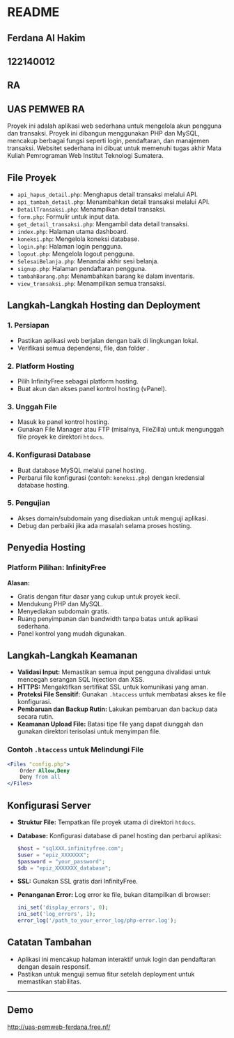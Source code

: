 # README

## Ferdana Al Hakim
## 122140012
## RA

## UAS PEMWEB RA
Proyek  ini adalah aplikasi web sederhana untuk mengelola akun pengguna dan transaksi. Proyek ini dibangun menggunakan PHP dan MySQL, mencakup berbagai fungsi seperti login, pendaftaran, dan manajemen transaksi. Websitet sederhana ini dibuat untuk memenuhi tugas akhir Mata Kuliah Pemrograman Web Institut Teknologi Sumatera.

## File Proyek

- `api_hapus_detail.php`: Menghapus detail transaksi melalui API.
- `api_tambah_detail.php`: Menambahkan detail transaksi melalui API.
- `DetailTransaksi.php`: Menampilkan detail transaksi.
- `form.php`: Formulir untuk input data.
- `get_detail_transaksi.php`: Mengambil data detail transaksi.
- `index.php`: Halaman utama dashboard.
- `koneksi.php`: Mengelola koneksi database.
- `login.php`: Halaman login pengguna.
- `logout.php`: Mengelola logout pengguna.
- `SelesaiBelanja.php`: Menandai akhir sesi belanja.
- `signup.php`: Halaman pendaftaran pengguna.
- `tambahBarang.php`: Menambahkan barang ke dalam inventaris.
- `view_transaksi.php`: Menampilkan semua transaksi.

## Langkah-Langkah Hosting dan Deployment

### 1. Persiapan
- Pastikan aplikasi web berjalan dengan baik di lingkungan lokal.
- Verifikasi semua dependensi, file, dan folder .

### 2. Platform Hosting
- Pilih InfinityFree sebagai platform hosting.
- Buat akun dan akses panel kontrol hosting (vPanel).

### 3. Unggah File
- Masuk ke panel kontrol hosting.
- Gunakan File Manager atau FTP (misalnya, FileZilla) untuk mengunggah file proyek ke direktori `htdocs`.

### 4. Konfigurasi Database
- Buat database MySQL melalui panel hosting.
- Perbarui file konfigurasi (contoh: `koneksi.php`) dengan kredensial database hosting.

### 5. Pengujian
- Akses domain/subdomain yang disediakan untuk menguji aplikasi.
- Debug dan perbaiki jika ada masalah selama proses hosting.

## Penyedia Hosting
### Platform Pilihan: InfinityFree

**Alasan:**
- Gratis dengan fitur dasar yang cukup untuk proyek kecil.
- Mendukung PHP dan MySQL.
- Menyediakan subdomain gratis.
- Ruang penyimpanan dan bandwidth tanpa batas untuk aplikasi sederhana.
- Panel kontrol yang mudah digunakan.

## Langkah-Langkah Keamanan

- **Validasi Input:** Memastikan semua input pengguna divalidasi untuk mencegah serangan SQL Injection dan XSS.
- **HTTPS:** Mengaktifkan sertifikat SSL untuk komunikasi yang aman.
- **Proteksi File Sensitif:** Gunakan `.htaccess` untuk membatasi akses ke file konfigurasi.
- **Pembaruan dan Backup Rutin:** Lakukan pembaruan dan backup data secara rutin.
- **Keamanan Upload File:** Batasi tipe file yang dapat diunggah dan gunakan direktori terisolasi untuk menyimpan file.

### Contoh `.htaccess` untuk Melindungi File
```apache
<Files "config.php">
    Order Allow,Deny
    Deny from all
</Files>
```

## Konfigurasi Server

- **Struktur File:** Tempatkan file proyek utama di direktori `htdocs`.
- **Database:** Konfigurasi database di panel hosting dan perbarui aplikasi:
  ```php
  $host = "sqlXXX.infinityfree.com";
  $user = "epiz_XXXXXXX";
  $password = "your_password";
  $db = "epiz_XXXXXXX_database";
  ```

- **SSL:** Gunakan SSL gratis dari InfinityFree.
- **Penanganan Error:** Log error ke file, bukan ditampilkan di browser:
  ```php
  ini_set('display_errors', 0);
  ini_set('log_errors', 1);
  error_log('/path_to_your_error_log/php-error.log');
  ```

## Catatan Tambahan
- Aplikasi ini mencakup halaman interaktif untuk login dan pendaftaran dengan desain responsif.
- Pastikan untuk menguji semua fitur setelah deployment untuk memastikan stabilitas.

---
## Demo
http://uas-pemweb-ferdana.free.nf/

